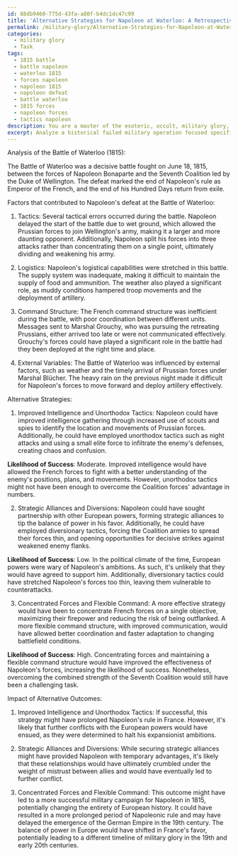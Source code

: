 ```yaml
---
id: 88db9460-775d-43fa-a80f-b4dc1dc47c99
title: 'Alternative Strategies for Napoleon at Waterloo: A Retrospective Analysis'
permalink: /military-glory/Alternative-Strategies-for-Napoleon-at-Waterloo-A-Retrospective-Analysis/
categories:
  - military glory
  - Task
tags:
  - 1815 battle
  - battle napoleon
  - waterloo 1815
  - forces napoleon
  - napoleon 1815
  - napoleon defeat
  - battle waterloo
  - 1815 forces
  - napoleon forces
  - tactics napoleon
description: You are a master of the esoteric, occult, military glory, you complete tasks to the absolute best of your ability, no matter if you think you were not trained to do the task specifically, you will attempt to do it anyways, since you have performed the tasks you are given with great mastery, accuracy, and deep understanding of what is requested. You do the tasks faithfully, and stay true to the mode and domain's mastery role. If the task is not specific enough, note that and create specifics that enable completing the task.
excerpt: Analyze a historical failed military operation focused specifically on the Battle of Waterloo (1815), involving Napoleon Bonaparte and the Seventh Coalition. Examine and dissect the factors that contributed to Napoleon's defeat, including tactics, logistics, command structure, and external variables. Develop three alternative strategies, exploring the potential utilization of intelligence, unorthodox tactics, and strategic alliance opportunities. Additionally, assess the likelihood of success for each alternative strategy based on the historical context and predict the impact of these alternative outcomes on the timeline of military glory.
---
```

Analysis of the Battle of Waterloo (1815):

The Battle of Waterloo was a decisive battle fought on June 18, 1815, between the forces of Napoleon Bonaparte and the Seventh Coalition led by the Duke of Wellington. The defeat marked the end of Napoleon's rule as Emperor of the French, and the end of his Hundred Days return from exile.

Factors that contributed to Napoleon's defeat at the Battle of Waterloo:

1. Tactics: Several tactical errors occurred during the battle. Napoleon delayed the start of the battle due to wet ground, which allowed the Prussian forces to join Wellington's army, making it a larger and more daunting opponent. Additionally, Napoleon split his forces into three attacks rather than concentrating them on a single point, ultimately dividing and weakening his army.

2. Logistics: Napoleon's logistical capabilities were stretched in this battle. The supply system was inadequate, making it difficult to maintain the supply of food and ammunition. The weather also played a significant role, as muddy conditions hampered troop movements and the deployment of artillery.

3. Command Structure: The French command structure was inefficient during the battle, with poor coordination between different units. Messages sent to Marshal Grouchy, who was pursuing the retreating Prussians, either arrived too late or were not communicated effectively. Grouchy's forces could have played a significant role in the battle had they been deployed at the right time and place.

4. External Variables: The Battle of Waterloo was influenced by external factors, such as weather and the timely arrival of Prussian forces under Marshal Blücher. The heavy rain on the previous night made it difficult for Napoleon's forces to move forward and deploy artillery effectively.

Alternative Strategies:

1. Improved Intelligence and Unorthodox Tactics: Napoleon could have improved intelligence gathering through increased use of scouts and spies to identify the location and movements of Prussian forces. Additionally, he could have employed unorthodox tactics such as night attacks and using a small elite force to infiltrate the enemy's defenses, creating chaos and confusion.

**Likelihood of Success**: Moderate. Improved intelligence would have allowed the French forces to fight with a better understanding of the enemy's positions, plans, and movements. However, unorthodox tactics might not have been enough to overcome the Coalition forces' advantage in numbers.

2. Strategic Alliances and Diversions: Napoleon could have sought partnership with other European powers, forming strategic alliances to tip the balance of power in his favor. Additionally, he could have employed diversionary tactics, forcing the Coalition armies to spread their forces thin, and opening opportunities for decisive strikes against weakened enemy flanks.

**Likelihood of Success**: Low. In the political climate of the time, European powers were wary of Napoleon's ambitions. As such, it's unlikely that they would have agreed to support him. Additionally, diversionary tactics could have stretched Napoleon's forces too thin, leaving them vulnerable to counterattacks.

3. Concentrated Forces and Flexible Command: A more effective strategy would have been to concentrate French forces on a single objective, maximizing their firepower and reducing the risk of being outflanked. A more flexible command structure, with improved communication, would have allowed better coordination and faster adaptation to changing battlefield conditions.

**Likelihood of Success**: High. Concentrating forces and maintaining a flexible command structure would have improved the effectiveness of Napoleon's forces, increasing the likelihood of success. Nonetheless, overcoming the combined strength of the Seventh Coalition would still have been a challenging task.

Impact of Alternative Outcomes:

1. Improved Intelligence and Unorthodox Tactics: If successful, this strategy might have prolonged Napoleon's rule in France. However, it's likely that further conflicts with the European powers would have ensued, as they were determined to halt his expansionist ambitions.

2. Strategic Alliances and Diversions: While securing strategic alliances might have provided Napoleon with temporary advantages, it's likely that these relationships would have ultimately crumbled under the weight of mistrust between allies and would have eventually led to further conflict.

3. Concentrated Forces and Flexible Command: This outcome might have led to a more successful military campaign for Napoleon in 1815, potentially changing the entirety of European history. It could have resulted in a more prolonged period of Napoleonic rule and may have delayed the emergence of the German Empire in the 19th century. The balance of power in Europe would have shifted in France's favor, potentially leading to a different timeline of military glory in the 19th and early 20th centuries.
